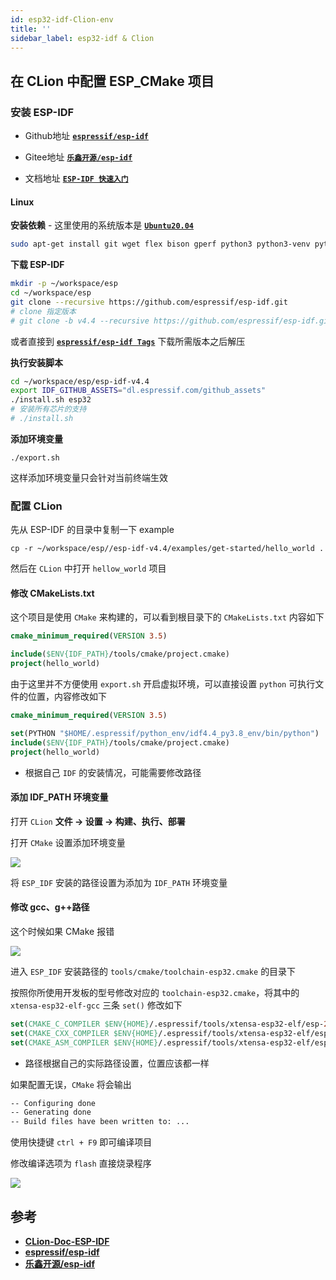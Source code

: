 ```yaml
---
id: esp32-idf-Clion-env
title: ''
sidebar_label: esp32-idf & Clion
---
```


## 在 CLion 中配置 ESP_CMake 项目

### 安装 ESP-IDF

- Github地址 **[`espressif/esp-idf`](https://github.com/espressif/esp-idf)**

- Gitee地址 **[`乐鑫开源/esp-idf`](https://gitee.com/EspressifSystems/esp-idf)**

- 文档地址 **[`ESP-IDF 快速入门`](https://www.jetbrains.com/help/clion/esp-idf.html#prepare)**

#### Linux

**安装依赖** - 这里使用的系统版本是 **[`Ubuntu20.04`](https://releases.ubuntu.com/20.04/)**

``` bash
sudo apt-get install git wget flex bison gperf python3 python3-venv python3-setuptools cmake ninja-build ccache libffi-dev libssl-dev dfu-util libusb-1.0-0
```

**下载 ESP-IDF**

``` bash
mkdir -p ~/workspace/esp
cd ~/workspace/esp
git clone --recursive https://github.com/espressif/esp-idf.git
# clone 指定版本
# git clone -b v4.4 --recursive https://github.com/espressif/esp-idf.git esp-idf-v4.4
```

或者直接到 **[`espressif/esp-idf Tags`](https://github.com/espressif/esp-idf/tags)** 下载所需版本之后解压

**执行安装脚本**

``` bash
cd ~/workspace/esp/esp-idf-v4.4
export IDF_GITHUB_ASSETS="dl.espressif.com/github_assets"
./install.sh esp32
# 安装所有芯片的支持
# ./install.sh
```

**添加环境变量**

```
./export.sh
```

这样添加环境变量只会针对当前终端生效

### 配置 CLion

先从 ESP-IDF 的目录中复制一下 example

```
cp -r ~/workspace/esp//esp-idf-v4.4/examples/get-started/hello_world .
```

然后在 `CLion` 中打开 `hellow_world` 项目

#### 修改 CMakeLists.txt

这个项目是使用 `CMake` 来构建的，可以看到根目录下的 `CMakeLists.txt` 内容如下

```cmake
cmake_minimum_required(VERSION 3.5)

include($ENV{IDF_PATH}/tools/cmake/project.cmake)
project(hello_world)
```

由于这里并不方便使用 `export.sh` 开启虚拟环境，可以直接设置 `python` 可执行文件的位置，内容修改如下

```cmake
cmake_minimum_required(VERSION 3.5)

set(PYTHON "$HOME/.espressif/python_env/idf4.4_py3.8_env/bin/python")
include($ENV{IDF_PATH}/tools/cmake/project.cmake)
project(hello_world)
```
- 根据自己 `IDF` 的安装情况，可能需要修改路径

#### 添加 IDF_PATH 环境变量
打开 `CLion` **文件 -> 设置 -> 构建、执行、部署**

打开 `CMake` 设置添加环境变量

![](https://pictures-1304295136.cos.ap-guangzhou.myqcloud.com/screenshot/esp32/esp-idf-clion/ESP_IDF_CLion_CMake_env_value.png)

将 `ESP_IDF` 安装的路径设置为添加为 `IDF_PATH` 环境变量


#### 修改 gcc、g++路径

这个时候如果 CMake 报错

![](https://pictures-1304295136.cos.ap-guangzhou.myqcloud.com/screenshot/esp32/esp-idf-clion/cmake_error_gcc.png)

进入 `ESP_IDF` 安装路径的 `tools/cmake/toolchain-esp32.cmake` 的目录下

按照你所使用开发板的型号修改对应的 `toolchain-esp32.cmake`，将其中的 `xtensa-esp32-elf-gcc` 三条 `set()` 修改如下

``` cmake
set(CMAKE_C_COMPILER $ENV{HOME}/.espressif/tools/xtensa-esp32-elf/esp-2021r2-8.4.0/xtensa-esp32-elf/bin/xtensa-esp32-elf-gcc)
set(CMAKE_CXX_COMPILER $ENV{HOME}/.espressif/tools/xtensa-esp32-elf/esp-2021r2-8.4.0/xtensa-esp32-elf/bin/xtensa-esp32-elf-g++)
set(CMAKE_ASM_COMPILER $ENV{HOME}/.espressif/tools/xtensa-esp32-elf/esp-2021r2-8.4.0/xtensa-esp32-elf/bin/xtensa-esp32-elf-gcc)
```
- 路径根据自己的实际路径设置，位置应该都一样

如果配置无误，`CMake` 将会输出 

``` bash
-- Configuring done
-- Generating done
-- Build files have been written to: ...
```

使用快捷键 `ctrl + F9` 即可编译项目

修改编译选项为 `flash` 直接烧录程序

![](https://pictures-1304295136.cos.ap-guangzhou.myqcloud.com/screenshot/esp32/esp-idf-clion/flash.png)

## 参考
- **[CLion-Doc-ESP-IDF](https://www.jetbrains.com/help/clion/esp-idf.html)**
- **[espressif/esp-idf](https://github.com/espressif/esp-idf)**
- **[乐鑫开源/esp-idf](https://gitee.com/EspressifSystems/esp-idf)**